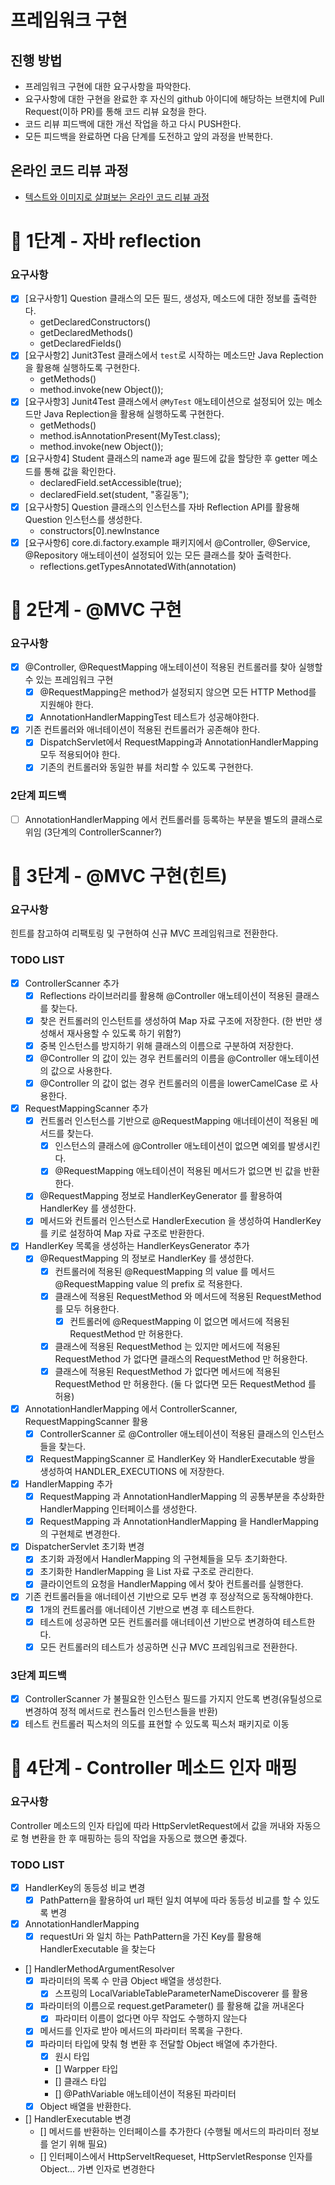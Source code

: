 # 프레임워크 구현
## 진행 방법
* 프레임워크 구현에 대한 요구사항을 파악한다.
* 요구사항에 대한 구현을 완료한 후 자신의 github 아이디에 해당하는 브랜치에 Pull Request(이하 PR)를 통해 코드 리뷰 요청을 한다.
* 코드 리뷰 피드백에 대한 개선 작업을 하고 다시 PUSH한다.
* 모든 피드백을 완료하면 다음 단계를 도전하고 앞의 과정을 반복한다.

## 온라인 코드 리뷰 과정
* [텍스트와 이미지로 살펴보는 온라인 코드 리뷰 과정](https://github.com/next-step/nextstep-docs/tree/master/codereview)

# 🚀 1단계 - 자바 reflection

### 요구사항
- [x] [요구사항1] Question 클래스의 모든 필드, 생성자, 메소드에 대한 정보를 출력한다.
  - getDeclaredConstructors()
  - getDeclaredMethods()
  - getDeclaredFields()
- [x] [요구사항2] Junit3Test 클래스에서 `test`로 시작하는 메소드만 Java Replection을 활용해 실행하도록 구현한다.
  - getMethods()
  - method.invoke(new Object());
- [x] [요구사항3] Junit4Test 클래스에서 `@MyTest` 애노테이션으로 설정되어 있는 메소드만 Java Replection을 활용해 실행하도록 구현한다.
  - getMethods()
  - method.isAnnotationPresent(MyTest.class);
  - method.invoke(new Object()); 
- [x] [요구사항4] Student 클래스의 name과 age 필드에 값을 할당한 후 getter 메소드를 통해 값을 확인한다.
  - declaredField.setAccessible(true);
  - declaredField.set(student, "홍길동"); 
- [x] [요구사항5] Question 클래스의 인스턴스를 자바 Reflection API를 활용해 Question 인스턴스를 생성한다.
  - constructors[0].newInstance
- [x] [요구사항6] core.di.factory.example 패키지에서 @Controller, @Service, @Repository 애노테이션이 설정되어 있는 모든 클래스를 찾아 출력한다.
  - reflections.getTypesAnnotatedWith(annotation)

# 🚀 2단계 - @MVC 구현

### 요구사항
- [x] @Controller, @RequestMapping 애노테이션이 적용된 컨트롤러를 찾아 실행할 수 있는 프레임워크 구현
  - [x] @RequestMapping은 method가 설정되지 않으면 모든 HTTP Method를 지원해야 한다.
  - [x] AnnotationHandlerMappingTest 테스트가 성공해야한다.
- [x] 기존 컨트롤러와 애너테이션이 적용된 컨트롤러가 공존해야 한다.
  - [x] DispatchServlet에서 RequestMapping과 AnnotationHandlerMapping 모두 적용되어야 한다.
  - [x] 기존의 컨트롤러와 동일한 뷰를 처리할 수 있도록 구현한다.

### 2단계 피드백
- [ ] AnnotationHandlerMapping 에서 컨트롤러를 등록하는 부분을 별도의 클래스로 위임 (3단계의 ControllerScanner?)


# 🚀 3단계 - @MVC 구현(힌트)

### 요구사항
힌트를 참고하여 리팩토링 및 구현하여 신규 MVC 프레임워크로 전환한다.

### TODO LIST
- [x] ControllerScanner 추가
  - [x] Reflections 라이브러리를 활용해 @Controller 애노테이션이 적용된 클래스를 찾는다.
  - [x] 찾은 컨트롤러의 인스턴트를 생성하여 Map 자료 구조에 저장한다. (한 번만 생성해서 재사용할 수 있도록 하기 위함?)
  - [x] 중복 인스턴스를 방지하기 위해 클래스의 이름으로 구분하여 저장한다.
  - [x] @Controller 의 값이 있는 경우 컨트롤러의 이름을 @Controller 애노테이션의 값으로 사용한다.
  - [x] @Controller 의 값이 없는 경우 컨트롤러의 이름을 lowerCamelCase 로 사용한다.
- [x] RequestMappingScanner 추가
  - [x] 컨트롤러 인스턴스를 기반으로 @RequestMapping 애너테이션이 적용된 메서드를 찾는다. 
    - [x] 인스턴스의 클래스에 @Controller 애노테이션이 없으면 예외를 발생시킨다.
    - [x] @RequestMapping 애노테이션이 적용된 메서드가 없으면 빈 값을 반환한다.
  - [x] @RequestMapping 정보로 HandlerKeyGenerator 를 활용하여 HandlerKey 를 생성한다. 
  - [x] 메서드와 컨트롤러 인스턴스로 HandlerExecution 을 생성하여 HandlerKey 를 키로 설정하여 Map 자료 구조로 반환한다. 
- [x] HandlerKey 목록을 생성하는 HandlerKeysGenerator 추가 
  - [x] @RequestMapping 의 정보로 HandlerKey 를 생성한다.
    - [x] 컨트롤러에 적용된 @RequestMapping 의 value 를 메서드 @RequestMapping value 의 prefix 로 적용한다. 
    - [x] 클래스에 적용된 RequestMethod 와 메서드에 적용된 RequestMethod 를 모두 허용한다.
      - [x] 컨트롤러에 @RequestMapping 이 없으면 메서드에 적용된 RequestMethod 만 허용한다.
    - [x] 클래스에 적용된 RequestMethod 는 있지만 메서드에 적용된 RequestMethod 가 없다면 클래스의 RequestMethod 만 허용한다.
    - [x] 클래스에 적용된 RequestMethod 가 없다면 메서드에 적용된 RequestMethod 만 허용한다. (둘 다 없다면 모든 RequestMethod 를 허용)
- [x] AnnotationHandlerMapping 에서 ControllerScanner, RequestMappingScanner 활용
  - [x] ControllerScanner 로 @Controller 애노테이션이 적용된 클래스의 인스턴스들을 찾는다.
  - [x] RequestMappingScanner 로 HandlerKey 와 HandlerExecutable 쌍을 생성하여 HANDLER_EXECUTIONS 에 저장한다.
- [x] HandlerMapping 추가
  - [x] RequestMapping 과 AnnotationHandlerMapping 의 공통부분을 추상화한 HandlerMapping 인터페이스를 생성한다.
  - [x] RequestMapping 과 AnnotationHandlerMapping 을 HandlerMapping 의 구현체로 변경한다.
- [x] DispatcherServlet 초기화 변경
  - [x] 초기화 과정에서 HandlerMapping 의 구현체들을 모두 초기화한다.
  - [x] 초기화한 HandlerMapping 을 List 자료 구조로 관리한다. 
  - [x] 클라이언트의 요청을 HandlerMapping 에서 찾아 컨트롤러를 실행한다.
- [x] 기존 컨트롤러들을 애너테이션 기반으로 모두 변경 후 정상적으로 동작해야한다.
  - [x] 1개의 컨트롤러를 애너테이션 기반으로 변경 후 테스트한다.
  - [x] 테스트에 성공하면 모든 컨트롤러를 애너테이션 기반으로 변경하여 테스트한다.
  - [x] 모든 컨트롤러의 테스트가 성공하면 신규 MVC 프레임워크로 전환한다.

### 3단계 피드백
- [x] ControllerScanner 가 불필요한 인스턴스 필드를 가지지 안도록 변경(유틸성으로 변경하여 정적 메서드로 컨스톨러 인스턴스들을 반환)
- [x] 테스트 컨트롤러 픽스처의 의도를 표현할 수 있도록 픽스처 패키지로 이동 

# 🚀 4단계 - Controller 메소드 인자 매핑

### 요구사항
Controller 메소드의 인자 타입에 따라 HttpServletRequest에서 값을 꺼내와 자동으로 형 변환을 한 후 매핑하는 등의 작업을 자동으로 했으면 좋겠다.


### TODO LIST
- [x] HandlerKey의 동등성 비교 변경 
  - [x] PathPattern을 활용하여 url 패턴 일치 여부에 따라 동등성 비교를 할 수 있도록 변경 
- [x] AnnotationHandlerMapping 
  - [x] requestUri 와 일치 하는 PathPattern을 가진 Key를 활용해 HandlerExecutable 을 찾는다
- [] HandlerMethodArgumentResolver
  - [x] 파라미터의 목록 수 만큼 Object 배열을 생성한다.
    - [x] 스프링의 LocalVariableTableParameterNameDiscoverer 를 활용
  - [x] 파라미터의 이름으로 request.getParameter() 를 활용해 값을 꺼내온다
    - [x] 파라미터 이름이 없다면 아무 작업도 수행하지 않는다
  - [x] 메서드를 인자로 받아 메서드의 파라미터 목록을 구한다.
  - [x] 파라미터 타입에 맞춰 형 변환 후 전달할 Object 배열에 추가한다.
    - [x] 원시 타입
    - [] Warpper 타입
    - [] 클래스 타입
    - [] @PathVariable 애노테이션이 적용된 파라미터 
  - [x] Object 배열을 반환한다.
- [] HandlerExecutable 변경
  - [] 메서드를 반환하는 인터페이스를 추가한다 (수행될 메서드의 파라미터 정보를 얻기 위해 필요)
  - [] 인터페이스에서 HttpServeltRequeset, HttpServletResponse 인자를 Object... 가변 인자로 변경한다
   
